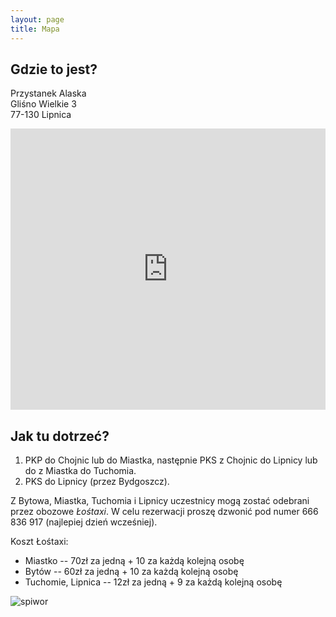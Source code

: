```yaml
---
layout: page
title: Mapa
---
```


## Gdzie to jest?

Przystanek Alaska  
Gliśno Wielkie 3  
77-130 Lipnica

<!-- ffs friggen goggel losin things
<iframe src="https://www.google.com/maps/embed?pb=!1m18!1m12!1m3!1d155184.2293570478!2d17.262679489888434!3d54.10749304699728!2m3!1f0!2f0!3f0!3m2!1i1024!2i768!4f13.1!3m3!1m2!1s0x470204cd93cb0297%3A0xbe68d3ed2dc413b3!2sPrzystanek+Alaska!5e0!3m2!1sen!2sus!4v1466351397921"
    width="100%" height="450" frameborder="0" style="border:0" allowfullscreen></iframe>
-->

<iframe src="https://en.frame.mapy.cz/s/hamudufeto"
    width="100%" height="450" frameborder="0" style="border:0"></iframe>

## Jak tu dotrzeć?

1. PKP do Chojnic lub do Miastka, następnie PKS z Chojnic do Lipnicy lub do z Miastka do Tuchomia.
2. PKS do Lipnicy (przez Bydgoszcz).

Z Bytowa, Miastka, Tuchomia i Lipnicy uczestnicy mogą zostać odebrani przez obozowe *Łośtaxi*. W celu rezerwacji proszę dzwonić pod numer 666 836 917 (najlepiej dzień wcześniej).  

Koszt Łośtaxi:

- Miastko -- 70zł za jedną + 10 za każdą kolejną osobę
- Bytów -- 60zł za jedną + 10 za każdą kolejną osobę
- Tuchomie, Lipnica -- 12zł za jedną + 9 za każdą kolejną osobę

![spiwor](/public/spiwor.jpg)

